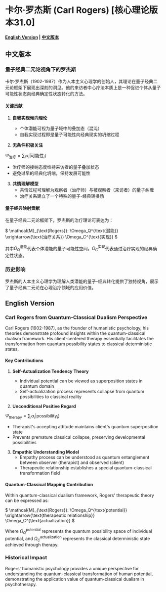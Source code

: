 # 卡尔·罗杰斯 (Carl Rogers) [核心理论版本31.0]

**[English Version](#english) | [中文版本](#chinese)**

## <a name="chinese"></a> 中文版本

### 量子经典二元论视角下的罗杰斯

卡尔·罗杰斯（1902-1987）作为人本主义心理学的创始人，其理论在量子经典二元论框架下展现出深刻的洞见。他的来访者中心疗法本质上是一种促进个体从量子可能性状态向经典确定性状态转化的方法。

#### 关键贡献

1. **自我实现倾向理论**
   - 个体潜能可视为量子域中的叠加态（混沌）
   - 自我实现过程即是量子可能性向经典现实的坍缩过程

2. **无条件积极关注**

$`
\Psi_{\text{治疗}} = \sum_{i} \alpha_i |\text{可能性}_i\rangle
`$

   - 治疗师的接纳态度维持来访者的量子叠加状态
   - 避免过早的经典化坍缩，保持发展可能性

3. **共情理解模型**
   - 共情过程可理解为观察者（治疗师）与被观察者（来访者）的量子纠缠
   - 治疗关系建立了一个特殊的量子-经典转换场

#### 量子经典映射贡献

在量子经典二元论框架下，罗杰斯的治疗理论可表达为：

$`
\mathcal{M}_{\text{Rogers}}: \Omega_Q^{\text{潜能}} \xrightarrow{\text{治疗关系}} \Omega_C^{\text{实现}}
`$

其中$`\Omega_Q^{\text{潜能}}`$代表个体潜能的量子可能性空间，$`\Omega_C^{\text{实现}}`$代表通过治疗实现的经典确定性状态。

### 历史影响

罗杰斯的人本主义心理学为理解人类潜能的量子-经典转化提供了独特视角，展示了量子经典二元论在心理治疗领域的应用价值。

## <a name="english"></a> English Version

### Carl Rogers from Quantum-Classical Dualism Perspective

Carl Rogers (1902-1987), as the founder of humanistic psychology, his theories demonstrate profound insights within the quantum-classical dualism framework. His client-centered therapy essentially facilitates the transformation from quantum possibility states to classical deterministic states.

#### Key Contributions

1. **Self-Actualization Tendency Theory**
   - Individual potential can be viewed as superposition states in quantum domain
   - Self-actualization process represents collapse from quantum possibilities to classical reality

2. **Unconditional Positive Regard**

$`
\Psi_{\text{therapy}} = \sum_{i} \alpha_i |\text{possibility}_i\rangle
`$

   - Therapist's accepting attitude maintains client's quantum superposition state
   - Prevents premature classical collapse, preserving developmental possibilities

3. **Empathic Understanding Model**
   - Empathy process can be understood as quantum entanglement between observer (therapist) and observed (client)
   - Therapeutic relationship establishes a special quantum-classical transformation field

#### Quantum-Classical Mapping Contribution

Within quantum-classical dualism framework, Rogers' therapeutic theory can be expressed as:

$`
\mathcal{M}_{\text{Rogers}}: \Omega_Q^{\text{potential}} \xrightarrow{\text{therapeutic relationship}} \Omega_C^{\text{actualization}}
`$

Where $`\Omega_Q^{\text{potential}}`$ represents the quantum possibility space of individual potential, and $`\Omega_C^{\text{actualization}}`$ represents the classical deterministic state achieved through therapy.

### Historical Impact

Rogers' humanistic psychology provides a unique perspective for understanding the quantum-classical transformation of human potential, demonstrating the application value of quantum-classical dualism in psychotherapy.
